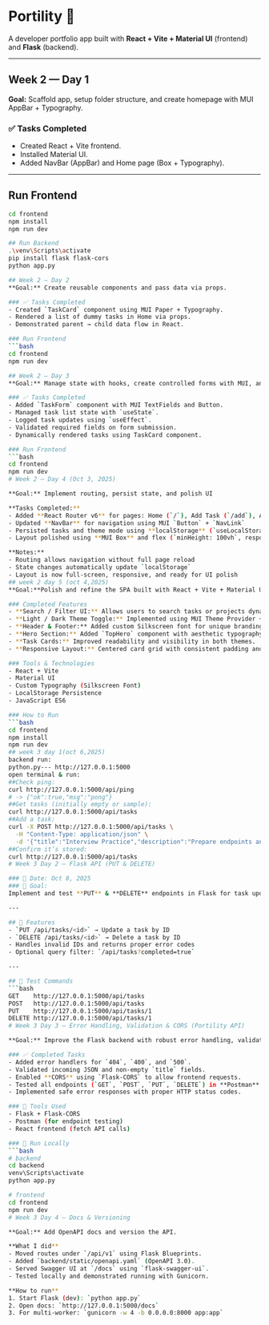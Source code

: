 # Portility 🚀

A developer portfolio app built with **React + Vite + Material UI** (frontend) and **Flask** (backend).

---

## Week 2 — Day 1
**Goal:** Scaffold app, setup folder structure, and create homepage with MUI AppBar + Typography.

### ✅ Tasks Completed
- Created React + Vite frontend.  
- Installed Material UI.  
- Added NavBar (AppBar) and Home page (Box + Typography).  

---
## Run Frontend
```bash
cd frontend
npm install
npm run dev

## Run Backend
.\venv\Scripts\activate
pip install flask flask-cors
python app.py

## Week 2 — Day 2
**Goal:** Create reusable components and pass data via props.

### ✅ Tasks Completed
- Created `TaskCard` component using MUI Paper + Typography.  
- Rendered a list of dummy tasks in Home via props.  
- Demonstrated parent → child data flow in React.  

### Run Frontend
```bash
cd frontend
npm run dev

## Week 2 — Day 3
**Goal:** Manage state with hooks, create controlled forms with MUI, and validate inputs.

### ✅ Tasks Completed
- Added `TaskForm` component with MUI TextFields and Button.  
- Managed task list state with `useState`.  
- Logged task updates using `useEffect`.  
- Validated required fields on form submission.  
- Dynamically rendered tasks using TaskCard component.

### Run Frontend
```bash
cd frontend
npm run dev
# Week 2 — Day 4 (Oct 3, 2025)

**Goal:** Implement routing, persist state, and polish UI

**Tasks Completed:**
- Added **React Router v6** for pages: Home (`/`), Add Task (`/add`), About (`/about`)
- Updated **NavBar** for navigation using MUI `Button` + `NavLink`
- Persisted tasks and theme mode using **localStorage** (`useLocalStorage` hook)
- Layout polished using **MUI Box** and flex (`minHeight: 100vh`, responsive padding)

**Notes:**
- Routing allows navigation without full page reload
- State changes automatically update `localStorage`
- Layout is now full-screen, responsive, and ready for UI polish
## week 2 day 5 (oct 4,2025)
**Goal:**Polish and refine the SPA built with React + Vite + Material UI by adding visual enhancements, search, and theme toggle.

### Completed Features
- **Search / Filter UI:** Allows users to search tasks or projects dynamically.
- **Light / Dark Theme Toggle:** Implemented using MUI Theme Provider + localStorage persistence.
- **Header & Footer:** Added custom Silkscreen font for unique branding.
- **Hero Section:** Added `TopHero` component with aesthetic typography and accent colors.
- **Task Cards:** Improved readability and visibility in both themes.
- **Responsive Layout:** Centered card grid with consistent padding and spacing.

### Tools & Technologies
- React + Vite  
- Material UI  
- Custom Typography (Silkscreen Font)  
- LocalStorage Persistence  
- JavaScript ES6  

### How to Run
```bash
cd frontend
npm install
npm run dev
## week 3 day 1(oct 6,2025)
backend run:
python.py--- http://127.0.0.1:5000
open terminal & run:
##Check ping:
curl http://127.0.0.1:5000/api/ping
# -> {"ok":true,"msg":"pong"}
##Get tasks (initially empty or sample):
curl http://127.0.0.1:5000/api/tasks
##Add a task:
curl -X POST http://127.0.0.1:5000/api/tasks \
  -H "Content-Type: application/json" \
  -d '{"title":"Interview Practice","description":"Prepare endpoints and CRUD"}'
##Confirm it’s stored:
curl http://127.0.0.1:5000/api/tasks
# Week 3 Day 2 — Flask API (PUT & DELETE)

### 📅 Date: Oct 8, 2025  
### 🎯 Goal:
Implement and test **PUT** & **DELETE** endpoints in Flask for task updates and deletions.

---

## 🔧 Features
- `PUT /api/tasks/<id>` → Update a task by ID  
- `DELETE /api/tasks/<id>` → Delete a task by ID  
- Handles invalid IDs and returns proper error codes  
- Optional query filter: `/api/tasks?completed=true`

---

## 🧪 Test Commands
```bash
GET    http://127.0.0.1:5000/api/tasks
POST   http://127.0.0.1:5000/api/tasks
PUT    http://127.0.0.1:5000/api/tasks/1
DELETE http://127.0.0.1:5000/api/tasks/1
# Week 3 Day 3 — Error Handling, Validation & CORS (Portility API)

**Goal:** Improve the Flask backend with robust error handling, validation, and CORS support.

### ✅ Completed Tasks
- Added error handlers for `404`, `400`, and `500`.
- Validated incoming JSON and non-empty `title` fields.
- Enabled **CORS** using `Flask-CORS` to allow frontend requests.
- Tested all endpoints (`GET`, `POST`, `PUT`, `DELETE`) in **Postman** and frontend.
- Implemented safe error responses with proper HTTP status codes.

### 🧪 Tools Used
- Flask + Flask-CORS  
- Postman (for endpoint testing)  
- React frontend (fetch API calls)

### 🚀 Run Locally
```bash
# backend
cd backend
venv\Scripts\activate
python app.py

# frontend
cd frontend
npm run dev
# Week 3 Day 4 — Docs & Versioning

**Goal:** Add OpenAPI docs and version the API.

**What I did**
- Moved routes under `/api/v1` using Flask Blueprints.
- Added `backend/static/openapi.yaml` (OpenAPI 3.0).
- Served Swagger UI at `/docs` using `flask-swagger-ui`.
- Tested locally and demonstrated running with Gunicorn.

**How to run**
1. Start Flask (dev): `python app.py`  
2. Open docs: `http://127.0.0.1:5000/docs`  
3. For multi-worker: `gunicorn -w 4 -b 0.0.0.0:8000 app:app`
